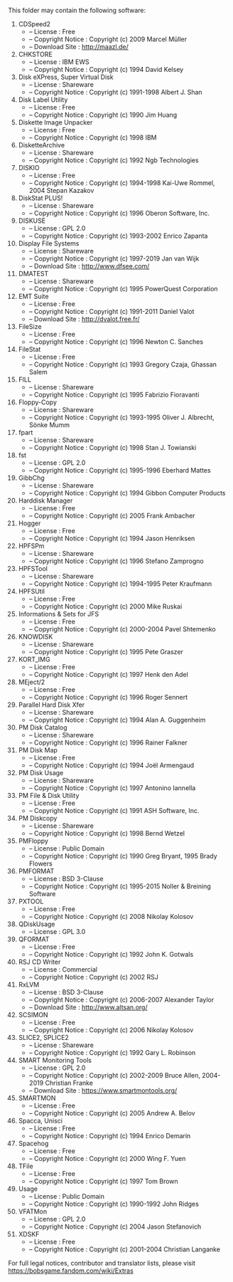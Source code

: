 ﻿This folder may contain the following software:

1. CDSpeed2
   - – License : Free
   - – Copyright Notice : Copyright (c) 2009 Marcel Müller
   - – Download Site : http://maazl.de/
2. CHKSTORE
   - – License : IBM EWS
   - – Copyright Notice : Copyright (c) 1994 David Kelsey
3. Disk eXPress, Super Virtual Disk
   - – License : Shareware
   - – Copyright Notice : Copyright (c) 1991-1998 Albert J. Shan
4. Disk Label Utility
   - – License : Free
   - – Copyright Notice : Copyright (c) 1990 Jim Huang
5. Diskette Image Unpacker
   - – License : Free
   - – Copyright Notice : Copyright (c) 1998 IBM
6. DisketteArchive
   - – License : Shareware
   - – Copyright Notice : Copyright (c) 1992 Ngb Technologies
7. DISKIO
   - – License : Free
   - – Copyright Notice : Copyright (c) 1994-1998 Kai-Uwe Rommel, 2004 Stepan Kazakov
8. DiskStat PLUS!
   - – License : Shareware
   - – Copyright Notice : Copyright (c) 1996 Oberon Software, Inc.
9. DISKUSE
   - – License : GPL 2.0
   - – Copyright Notice : Copyright (c) 1993-2002 Enrico Zapanta
10. Display File Systems
    - – License : Shareware
    - – Copyright Notice : Copyright (c) 1997-2019 Jan van Wijk
    - – Download Site : http://www.dfsee.com/
11. DMATEST
    - – License : Shareware
    - – Copyright Notice : Copyright (c) 1995 PowerQuest Corporation
12. EMT Suite
    - – License : Free
    - – Copyright Notice : Copyright (c) 1991-2011 Daniel Valot
    - – Download Site : http://dvalot.free.fr/
13. FileSize
    - – License : Free
    - – Copyright Notice : Copyright (c) 1996 Newton C. Sanches
14. FileStat
    - – License : Free
    - – Copyright Notice : Copyright (c) 1993 Gregory Czaja, Ghassan Salem
15. FILL
    - – License : Shareware
    - – Copyright Notice : Copyright (c) 1995 Fabrizio Fioravanti
16. Floppy-Copy
    - – License : Shareware
    - – Copyright Notice : Copyright (c) 1993-1995 Oliver J. Albrecht, Sönke Mumm
17. fpart
    - – License : Shareware
    - – Copyright Notice : Copyright (c) 1998 Stan J. Towianski
17. fst
    - – License : GPL 2.0
    - – Copyright Notice : Copyright (c) 1995-1996 Eberhard Mattes
18. GibbChg
    - – License : Shareware
    - – Copyright Notice : Copyright (c) 1994 Gibbon Computer Products
19. Harddisk Manager
    - – License : Free
    - – Copyright Notice : Copyright (c) 2005 Frank Ambacher
20. Hogger
    - – License : Free
    - – Copyright Notice : Copyright (c) 1994 Jason Henriksen
21. HPFSPm
    - – License : Shareware
    - – Copyright Notice : Copyright (c) 1996 Stefano Zamprogno
22. HPFSTool
    - – License : Shareware
    - – Copyright Notice : Copyright (c) 1994-1995 Peter Kraufmann
23. HPFSUtil
    - – License : Free
    - – Copyright Notice : Copyright (c) 2000 Mike Ruskai
24. Informations & Sets for JFS
    - – License : Free
    - – Copyright Notice : Copyright (c) 2000-2004 Pavel Shtemenko
25. KNOWDISK
    - – License : Shareware
    - – Copyright Notice : Copyright (c) 1995 Pete Graszer
26. KORT_IMG
    - – License : Free
    - – Copyright Notice : Copyright (c) 1997 Henk den Adel
27. MEject/2
    - – License : Free
    - – Copyright Notice : Copyright (c) 1996 Roger Sennert
28. Parallel Hard Disk Xfer
    - – License : Shareware
    - – Copyright Notice : Copyright (c) 1994 Alan A. Guggenheim
29. PM Disk Catalog
    - – License : Shareware
    - – Copyright Notice : Copyright (c) 1996 Rainer Falkner
30. PM Disk Map
    - – License : Free
    - – Copyright Notice : Copyright (c) 1994 Joël Armengaud
31. PM Disk Usage
    - – License : Shareware
    - – Copyright Notice : Copyright (c) 1997 Antonino Iannella
32. PM File & Disk Utility
    - – License : Free
    - – Copyright Notice : Copyright (c) 1991 ASH Software, Inc.
33. PM Diskcopy
    - – License : Shareware
    - – Copyright Notice : Copyright (c) 1998 Bernd Wetzel
34. PMFloppy
    - – License : Public Domain
    - – Copyright Notice : Copyright (c) 1990 Greg Bryant, 1995 Brady Flowers
35. PMFORMAT
    - – License : BSD 3-Clause
    - – Copyright Notice : Copyright (c) 1995-2015 Noller & Breining Software
36. PXTOOL
    - – License : Free
    - – Copyright Notice : Copyright (c) 2008 Nikolay Kolosov
37. QDiskUsage
    - – License : GPL 3.0
38. QFORMAT
    - – License : Free
    - – Copyright Notice : Copyright (c) 1992 John K. Gotwals
39. RSJ CD Writer
    - – License : Commercial
    - – Copyright Notice : Copyright (c) 2002 RSJ
40. RxLVM
    - – License : BSD 3-Clause
    - – Copyright Notice : Copyright (c) 2006-2007 Alexander Taylor
    - – Download Site : http://www.altsan.org/
41. SCSIMON
    - – License : Free
    - – Copyright Notice : Copyright (c) 2006 Nikolay Kolosov
42. SLICE2, SPLICE2
    - – License : Shareware
    - – Copyright Notice : Copyright (c) 1992 Gary L. Robinson
43. SMART Monitoring Tools
    - – License : GPL 2.0
    - – Copyright Notice : Copyright (c) 2002-2009 Bruce Allen, 2004-2019 Christian Franke
    - – Download Site : https://www.smartmontools.org/
44. SMARTMON
    - – License : Free
    - – Copyright Notice : Copyright (c) 2005 Andrew A. Belov
45. Spacca, Unisci
    - – License : Free
    - – Copyright Notice : Copyright (c) 1994 Enrico Demarin
46. Spacehog
    - – License : Free
    - – Copyright Notice : Copyright (c) 2000 Wing F. Yuen
47. TFile
    - – License : Free
    - – Copyright Notice : Copyright (c) 1997 Tom Brown
48. Usage
    - – License : Public Domain
    - – Copyright Notice : Copyright (c) 1990-1992 John Ridges
49. VFATMon
    - – License : GPL 2.0
    - – Copyright Notice : Copyright (c) 2004 Jason Stefanovich
50. XDSKF
    - – License : Free
    - – Copyright Notice : Copyright (c) 2001-2004 Christian Langanke

For full legal notices, contributor and translator lists, please visit https://bobsgame.fandom.com/wiki/Extras
